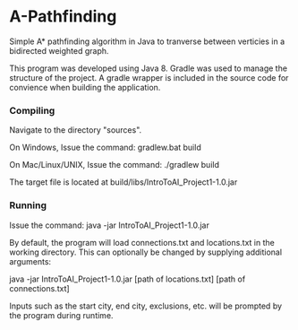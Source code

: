 # A-Pathfinding
Simple A* pathfinding algorithm in Java to tranverse between verticies in a bidirected weighted graph.

This program was developed using Java 8. Gradle was used to manage the structure of the project. A gradle wrapper is included in the source code for convience when building the application.

### Compiling

Navigate to the directory "sources".

On Windows,
Issue the command: gradlew.bat build

On Mac/Linux/UNIX,
Issue the command: ./gradlew build

The target file is located at build/libs/IntroToAI_Project1-1.0.jar

### Running

Issue the command: java -jar IntroToAI_Project1-1.0.jar

By default, the program will load connections.txt and locations.txt in the working directory. This can optionally be changed by supplying additional arguments:

java -jar IntroToAI_Project1-1.0.jar [path of locations.txt] [path of connections.txt]

Inputs such as the start city, end city, exclusions, etc. will be prompted by the program during runtime.
